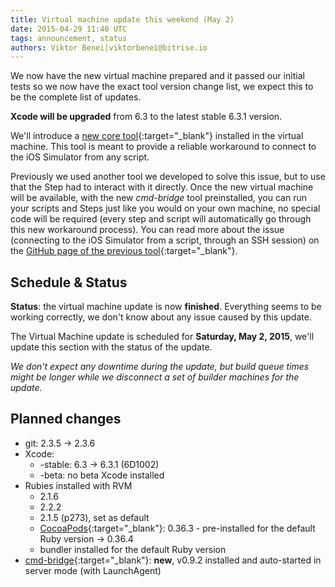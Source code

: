 ```yaml
---
title: Virtual machine update this weekend (May 2)
date: 2015-04-29 11:40 UTC
tags: announcement, status
authors: Viktor Benei|viktorbenei@bitrise.io
---
```


We now have the new virtual machine prepared and it
passed our initial tests so we now have the exact tool
version change list, we expect this to be the complete list of updates.

**Xcode will be upgraded** from 6.3 to the latest stable 6.3.1 version.

We'll introduce a [new core tool](https://github.com/bitrise-io/cmd-bridge){:target="_blank"} installed
in the virtual machine. This tool is meant to provide a reliable workaround
to connect to the iOS Simulator from any script.

Previously we used another tool we developed to solve this issue, but
to use that the Step had to interact with it directly.
Once the new virtual machine will be available, with the new *cmd-bridge* tool preinstalled,
you can run your scripts and Steps just like you would on your own machine,
no special code will be required (every step and script will automatically
go through this new workaround process). You can read more about
the issue (connecting to the iOS Simulator from a script, through an SSH session) on
the [GitHub page of the previous tool](https://github.com/bitrise-io/xcodebuild-unittest-miniserver){:target="_blank"}.


## Schedule & Status

**Status**: the virtual machine update is now **finished**.
Everything seems to be working correctly, we don't know
about any issue caused by this update.

The Virtual Machine update is scheduled for **Saturday, May 2, 2015**,
we'll update this section with the status of the update.

*We don't expect any downtime during the update, but build queue
times might be longer while we disconnect a set of
builder machines for the update.*


## Planned changes

* git: 2.3.5 -> 2.3.6
* Xcode:
  * -stable: 6.3 -> 6.3.1 (6D1002)
  * -beta: no beta Xcode installed
* Rubies installed with RVM
  * 2.1.6
  * 2.2.2
  * 2.1.5 (p273), set as default
  * [CocoaPods](http://cocoapods.org/){:target="_blank"}: 0.36.3 - pre-installed for the default Ruby version -> 0.36.4
  * bundler installed for the default Ruby version
* [cmd-bridge](https://github.com/bitrise-io/cmd-bridge){:target="_blank"}: **new**, v0.9.2 installed and auto-started in server mode (with LaunchAgent)
